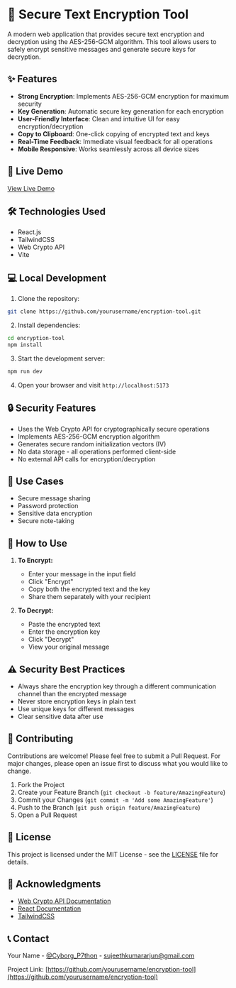 # 🔐 Secure Text Encryption Tool

A modern web application that provides secure text encryption and decryption using the AES-256-GCM algorithm. This tool allows users to safely encrypt sensitive messages and generate secure keys for decryption.

## ✨ Features

- **Strong Encryption**: Implements AES-256-GCM encryption for maximum security
- **Key Generation**: Automatic secure key generation for each encryption
- **User-Friendly Interface**: Clean and intuitive UI for easy encryption/decryption
- **Copy to Clipboard**: One-click copying of encrypted text and keys
- **Real-Time Feedback**: Immediate visual feedback for all operations
- **Mobile Responsive**: Works seamlessly across all device sizes

## 🚀 Live Demo

[View Live Demo](https://encryptwithjs.netlify.app)

## 🛠️ Technologies Used

- React.js
- TailwindCSS
- Web Crypto API
- Vite

## 💻 Local Development

1. Clone the repository:
```bash
git clone https://github.com/yourusername/encryption-tool.git
```

2. Install dependencies:
```bash
cd encryption-tool
npm install
```

3. Start the development server:
```bash
npm run dev
```

4. Open your browser and visit `http://localhost:5173`

## 🔒 Security Features

- Uses the Web Crypto API for cryptographically secure operations
- Implements AES-256-GCM encryption algorithm
- Generates secure random initialization vectors (IV)
- No data storage - all operations performed client-side
- No external API calls for encryption/decryption

## 🎯 Use Cases

- Secure message sharing
- Password protection
- Sensitive data encryption
- Secure note-taking

## 📝 How to Use

1. **To Encrypt:**
   - Enter your message in the input field
   - Click "Encrypt"
   - Copy both the encrypted text and the key
   - Share them separately with your recipient

2. **To Decrypt:**
   - Paste the encrypted text
   - Enter the encryption key
   - Click "Decrypt"
   - View your original message

## ⚠️ Security Best Practices

- Always share the encryption key through a different communication channel than the encrypted message
- Never store encryption keys in plain text
- Use unique keys for different messages
- Clear sensitive data after use

## 🤝 Contributing

Contributions are welcome! Please feel free to submit a Pull Request. For major changes, please open an issue first to discuss what you would like to change.

1. Fork the Project
2. Create your Feature Branch (`git checkout -b feature/AmazingFeature`)
3. Commit your Changes (`git commit -m 'Add some AmazingFeature'`)
4. Push to the Branch (`git push origin feature/AmazingFeature`)
5. Open a Pull Request

## 📄 License

This project is licensed under the MIT License - see the [LICENSE](LICENSE) file for details.

## 🙏 Acknowledgments

- [Web Crypto API Documentation](https://developer.mozilla.org/en-US/docs/Web/API/Web_Crypto_API)
- [React Documentation](https://reactjs.org/)
- [TailwindCSS](https://tailwindcss.com/)

## 📞 Contact

Your Name - [@Cyborg_P7thon](https://twitter.com/CyborgP7) - sujeethkumararjun@gmail.com

Project Link: [https://github.com/yourusername/encryption-tool](https://github.com/yourusername/encryption-tool)
